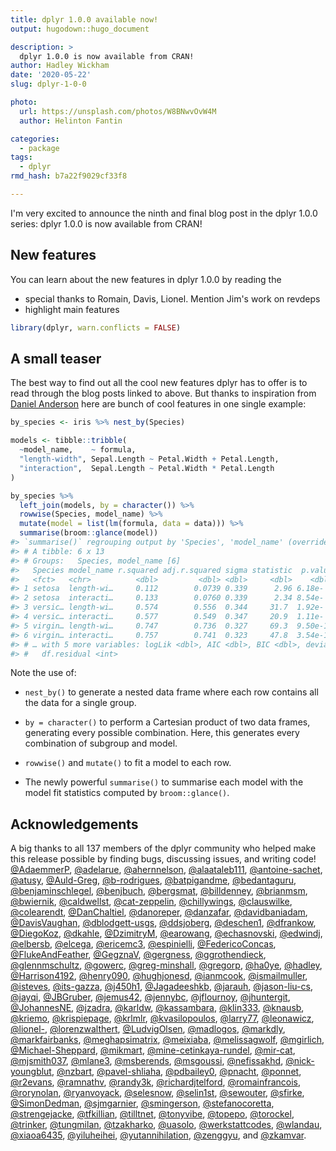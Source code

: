 ```yaml
---
title: dplyr 1.0.0 available now!
output: hugodown::hugo_document

description: > 
  dplyr 1.0.0 is now available from CRAN!
author: Hadley Wickham
date: '2020-05-22'
slug: dplyr-1-0-0

photo:
  url: https://unsplash.com/photos/W8BNwvOvW4M
  author: Helinton Fantin

categories:
  - package
tags:
  - dplyr
rmd_hash: b7a22f9029cf33f8

---
```


I'm very excited to announce the ninth and final blog post in the dplyr 1.0.0 series: dplyr 1.0.0 is now available from CRAN!

New features
------------

You can learn about the new features in dplyr 1.0.0 by reading the

-   special thanks to Romain, Davis, Lionel. Mention Jim's work on revdeps
-   highlight main features

<!-- -->

``` r
library(dplyr, warn.conflicts = FALSE)
```

A small teaser
--------------

The best way to find out all the cool new features dplyr has to offer is to read through the blog posts linked to above. But thanks to inspiration from [Daniel Anderson](https://twitter.com/datalorax_/status/1258208502960422914) here are bunch of cool features in one single example:

``` r
by_species <- iris %>% nest_by(Species)

models <- tibble::tribble(
  ~model_name,    ~ formula,
  "length-width", Sepal.Length ~ Petal.Width + Petal.Length,
  "interaction",  Sepal.Length ~ Petal.Width * Petal.Length
)

by_species %>% 
  left_join(models, by = character()) %>% 
  rowwise(Species, model_name) %>% 
  mutate(model = list(lm(formula, data = data))) %>% 
  summarise(broom::glance(model))
#> `summarise()` regrouping output by 'Species', 'model_name' (override with `.groups` argument)
#> # A tibble: 6 x 13
#> # Groups:   Species, model_name [6]
#>   Species model_name r.squared adj.r.squared sigma statistic  p.value    df
#>   <fct>   <chr>          <dbl>         <dbl> <dbl>     <dbl>    <dbl> <int>
#> 1 setosa  length-wi…     0.112        0.0739 0.339      2.96 6.18e- 2     3
#> 2 setosa  interacti…     0.133        0.0760 0.339      2.34 8.54e- 2     4
#> 3 versic… length-wi…     0.574        0.556  0.344     31.7  1.92e- 9     3
#> 4 versic… interacti…     0.577        0.549  0.347     20.9  1.11e- 8     4
#> 5 virgin… length-wi…     0.747        0.736  0.327     69.3  9.50e-15     3
#> 6 virgin… interacti…     0.757        0.741  0.323     47.8  3.54e-14     4
#> # … with 5 more variables: logLik <dbl>, AIC <dbl>, BIC <dbl>, deviance <dbl>,
#> #   df.residual <int>
```

Note the use of:

-   `nest_by()` to generate a nested data frame where each row contains all the data for a single group.

-   `by = character()` to perform a Cartesian product of two data frames, generating every possible combination. Here, this generates every combination of subgroup and model.

-   `rowwise()` and `mutate()` to fit a model to each row.

-   The newly powerful `summarise()` to summarise each model with the model fit statistics computed by `broom::glance()`.

Acknowledgements
----------------

A big thanks to all 137 members of the dplyr community who helped make this release possible by finding bugs, discussing issues, and writing code! [@AdaemmerP](https://github.com/AdaemmerP), [@adelarue](https://github.com/adelarue), [@ahernnelson](https://github.com/ahernnelson), [@alaataleb111](https://github.com/alaataleb111), [@antoine-sachet](https://github.com/antoine-sachet), [@atusy](https://github.com/atusy), [@Auld-Greg](https://github.com/Auld-Greg), [@b-rodrigues](https://github.com/b-rodrigues), [@batpigandme](https://github.com/batpigandme), [@bedantaguru](https://github.com/bedantaguru), [@benjaminschlegel](https://github.com/benjaminschlegel), [@benjbuch](https://github.com/benjbuch), [@bergsmat](https://github.com/bergsmat), [@billdenney](https://github.com/billdenney), [@brianmsm](https://github.com/brianmsm), [@bwiernik](https://github.com/bwiernik), [@caldwellst](https://github.com/caldwellst), [@cat-zeppelin](https://github.com/cat-zeppelin), [@chillywings](https://github.com/chillywings), [@clauswilke](https://github.com/clauswilke), [@colearendt](https://github.com/colearendt), [@DanChaltiel](https://github.com/DanChaltiel), [@danoreper](https://github.com/danoreper), [@danzafar](https://github.com/danzafar), [@davidbaniadam](https://github.com/davidbaniadam), [@DavisVaughan](https://github.com/DavisVaughan), [@dblodgett-usgs](https://github.com/dblodgett-usgs), [@ddsjoberg](https://github.com/ddsjoberg), [@deschen1](https://github.com/deschen1), [@dfrankow](https://github.com/dfrankow), [@DiegoKoz](https://github.com/DiegoKoz), [@dkahle](https://github.com/dkahle), [@DzimitryM](https://github.com/DzimitryM), [@earowang](https://github.com/earowang), [@echasnovski](https://github.com/echasnovski), [@edwindj](https://github.com/edwindj), [@elbersb](https://github.com/elbersb), [@elcega](https://github.com/elcega), [@ericemc3](https://github.com/ericemc3), [@espinielli](https://github.com/espinielli), [@FedericoConcas](https://github.com/FedericoConcas), [@FlukeAndFeather](https://github.com/FlukeAndFeather), [@GegznaV](https://github.com/GegznaV), [@gergness](https://github.com/gergness), [@ggrothendieck](https://github.com/ggrothendieck), [@glennmschultz](https://github.com/glennmschultz), [@gowerc](https://github.com/gowerc), [@greg-minshall](https://github.com/greg-minshall), [@gregorp](https://github.com/gregorp), [@ha0ye](https://github.com/ha0ye), [@hadley](https://github.com/hadley), [@Harrison4192](https://github.com/Harrison4192), [@henry090](https://github.com/henry090), [@hughjonesd](https://github.com/hughjonesd), [@ianmcook](https://github.com/ianmcook), [@ismailmuller](https://github.com/ismailmuller), [@isteves](https://github.com/isteves), [@its-gazza](https://github.com/its-gazza), [@j450h1](https://github.com/j450h1), [@Jagadeeshkb](https://github.com/Jagadeeshkb), [@jarauh](https://github.com/jarauh), [@jason-liu-cs](https://github.com/jason-liu-cs), [@jayqi](https://github.com/jayqi), [@JBGruber](https://github.com/JBGruber), [@jemus42](https://github.com/jemus42), [@jennybc](https://github.com/jennybc), [@jflournoy](https://github.com/jflournoy), [@jhuntergit](https://github.com/jhuntergit), [@JohannesNE](https://github.com/JohannesNE), [@jzadra](https://github.com/jzadra), [@karldw](https://github.com/karldw), [@kassambara](https://github.com/kassambara), [@klin333](https://github.com/klin333), [@knausb](https://github.com/knausb), [@kriemo](https://github.com/kriemo), [@krispiepage](https://github.com/krispiepage), [@krlmlr](https://github.com/krlmlr), [@kvasilopoulos](https://github.com/kvasilopoulos), [@larry77](https://github.com/larry77), [@leonawicz](https://github.com/leonawicz), [@lionel-](https://github.com/lionel-), [@lorenzwalthert](https://github.com/lorenzwalthert), [@LudvigOlsen](https://github.com/LudvigOlsen), [@madlogos](https://github.com/madlogos), [@markdly](https://github.com/markdly), [@markfairbanks](https://github.com/markfairbanks), [@meghapsimatrix](https://github.com/meghapsimatrix), [@meixiaba](https://github.com/meixiaba), [@melissagwolf](https://github.com/melissagwolf), [@mgirlich](https://github.com/mgirlich), [@Michael-Sheppard](https://github.com/Michael-Sheppard), [@mikmart](https://github.com/mikmart), [@mine-cetinkaya-rundel](https://github.com/mine-cetinkaya-rundel), [@mir-cat](https://github.com/mir-cat), [@mjsmith037](https://github.com/mjsmith037), [@mlane3](https://github.com/mlane3), [@msberends](https://github.com/msberends), [@msgoussi](https://github.com/msgoussi), [@nefissakhd](https://github.com/nefissakhd), [@nick-youngblut](https://github.com/nick-youngblut), [@nzbart](https://github.com/nzbart), [@pavel-shliaha](https://github.com/pavel-shliaha), [@pdbailey0](https://github.com/pdbailey0), [@pnacht](https://github.com/pnacht), [@ponnet](https://github.com/ponnet), [@r2evans](https://github.com/r2evans), [@ramnathv](https://github.com/ramnathv), [@randy3k](https://github.com/randy3k), [@richardjtelford](https://github.com/richardjtelford), [@romainfrancois](https://github.com/romainfrancois), [@rorynolan](https://github.com/rorynolan), [@ryanvoyack](https://github.com/ryanvoyack), [@selesnow](https://github.com/selesnow), [@selin1st](https://github.com/selin1st), [@sewouter](https://github.com/sewouter), [@sfirke](https://github.com/sfirke), [@SimonDedman](https://github.com/SimonDedman), [@sjmgarnier](https://github.com/sjmgarnier), [@smingerson](https://github.com/smingerson), [@stefanocoretta](https://github.com/stefanocoretta), [@strengejacke](https://github.com/strengejacke), [@tfkillian](https://github.com/tfkillian), [@tilltnet](https://github.com/tilltnet), [@tonyvibe](https://github.com/tonyvibe), [@topepo](https://github.com/topepo), [@torockel](https://github.com/torockel), [@trinker](https://github.com/trinker), [@tungmilan](https://github.com/tungmilan), [@tzakharko](https://github.com/tzakharko), [@uasolo](https://github.com/uasolo), [@werkstattcodes](https://github.com/werkstattcodes), [@wlandau](https://github.com/wlandau), [@xiaoa6435](https://github.com/xiaoa6435), [@yiluheihei](https://github.com/yiluheihei), [@yutannihilation](https://github.com/yutannihilation), [@zenggyu](https://github.com/zenggyu), and [@zkamvar](https://github.com/zkamvar).
